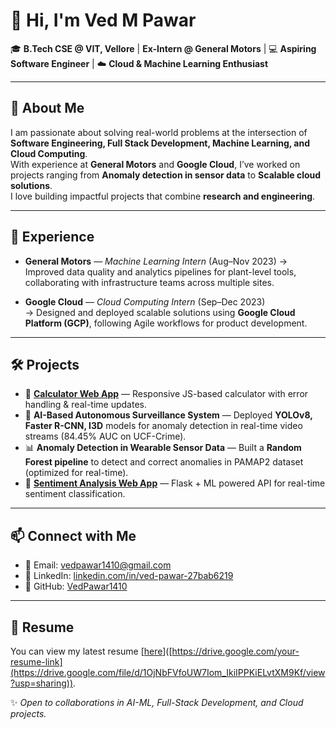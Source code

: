 # 👋 Hi, I'm Ved M Pawar  

🎓 **B.Tech CSE @ VIT, Vellore** | **Ex-Intern @ General Motors** | 💻 **Aspiring Software Engineer** | ☁️ **Cloud & Machine Learning Enthusiast**  

---

## 🚀 About Me  
I am passionate about solving real-world problems at the intersection of **Software Engineering, Full Stack Development, Machine Learning, and Cloud Computing**.  
With experience at **General Motors** and **Google Cloud**, I’ve worked on projects ranging from **Anomaly detection in sensor data** to **Scalable cloud solutions**.  
I love building impactful projects that combine **research and engineering**.  

---

## 💼 Experience  
- **General Motors** — *Machine Learning Intern* (Aug–Nov 2023)
  → Improved data quality and analytics pipelines for plant-level tools, collaborating with infrastructure teams across multiple sites.  

- **Google Cloud** — *Cloud Computing Intern* (Sep–Dec 2023)  
  → Designed and deployed scalable solutions using **Google Cloud Platform (GCP)**, following Agile workflows for product development.  

---

## 🛠️ Projects  
- 🔢 **[Calculator Web App](https://vedpawar1410.github.io/Calculator/)** — Responsive JS-based calculator with error handling & real-time updates.  
- 🎥 **AI-Based Autonomous Surveillance System** — Deployed **YOLOv8, Faster R-CNN, I3D** models for anomaly detection in real-time video streams (84.45% AUC on UCF-Crime).  
- 📊 **Anomaly Detection in Wearable Sensor Data** — Built a **Random Forest pipeline** to detect and correct anomalies in PAMAP2 dataset (optimized for real-time).  
- 💬 **[Sentiment Analysis Web App](https://github.com/VedPawar1410/Sentiment-Analysis.git)** — Flask + ML powered API for real-time sentiment classification.  

---

## 📫 Connect with Me  
- 📧 Email: [vedpawar1410@gmail.com](mailto:vedpawar1410@gmail.com)  
- 💼 LinkedIn: [linkedin.com/in/ved-pawar-27bab6219](https://www.linkedin.com/in/ved-pawar-27bab6219)  
- 🐙 GitHub: [VedPawar1410](https://github.com/VedPawar1410)  

---

## 📄 Resume  
You can view my latest resume [[here](https://drive.google.com/file/d/1OjNbFVfoUW7Iom_IkiIPPKiELvtXM9Kf/view?usp=sharing)]([https://drive.google.com/your-resume-link](https://drive.google.com/file/d/1OjNbFVfoUW7Iom_IkiIPPKiELvtXM9Kf/view?usp=sharing)).

✨ *Open to collaborations in AI-ML, Full-Stack Development, and Cloud projects.*  
